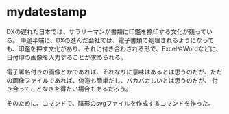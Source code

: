 # mydatestamp

DXの遅れた日本では、サラリーマンが書類に印鑑を捺印する文化が残っている。
中途半端に、DXの進んだ会社では、電子書類で処理されるようになっても、印鑑を押す文化があり、それに付き合わされる形で、ExcelやWordなどに、日付印の画像を入力することが求められる。

電子署名付きの画像とかであれば、それなりに意味はあるとは思うのだが、ただの画像ファイルであれば、偽造も簡単だし、バカバカしいとは思うのだが、
付き合ってことなきを得たい場合もあるだろう。

そのために、コマンドで、陰影のsvgファイルを作成するコマンドを作った。

